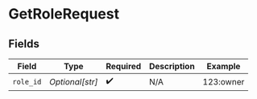 # GetRoleRequest


## Fields

| Field              | Type               | Required           | Description        | Example            |
| ------------------ | ------------------ | ------------------ | ------------------ | ------------------ |
| `role_id`          | *Optional[str]*    | :heavy_check_mark: | N/A                | 123:owner          |